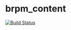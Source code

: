 # brpm_content

[![Build Status](https://travis-ci.org/BMC-RLM/brpm_content.svg?branch=master)](https://travis-ci.org/BMC-RLM/brpm_content)
